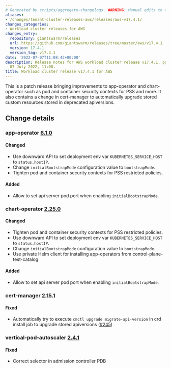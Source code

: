 ```yaml
---
# Generated by scripts/aggregate-changelogs. WARNING: Manual edits to this files will be overwritten.
aliases:
- /changes/tenant-cluster-releases-aws/releases/aws-v17.4.1/
changes_categories:
- Workload cluster releases for AWS
changes_entry:
  repository: giantswarm/releases
  url: https://github.com/giantswarm/releases/tree/master/aws/v17.4.1
  version: 17.4.1
  version_tag: v17.4.1
date: '2022-07-07T11:08:42+00:00'
description: Release notes for AWS workload cluster release v17.4.1, published on
  07 July 2022, 11:08.
title: Workload cluster release v17.4.1 for AWS
---
```


This is a patch release bringing improvements to app-operator and chart-operator such as pod and container security contexts for PSS and more. It also contains a change in cert-manager to automatically upgrade stored custom resources stored in deprecated apiversions.

## Change details


### app-operator [6.1.0](https://github.com/giantswarm/app-operator/releases/tag/v6.1.0)

#### Changed
- Use downward API to set deployment env var `KUBERNETES_SERVICE_HOST` to `status.hostIP`.
- Change `initialBootstrapMode` configuration value to `bootstrapMode`.
- Tighten pod and container security contexts for PSS restricted policies.
#### Added
- Allow to set api server pod port when enabling `initialBootstrapMode`.



### chart-operator [2.25.0](https://github.com/giantswarm/chart-operator/releases/tag/v2.25.0)

#### Changed
- Tighten pod and container security contexts for PSS restricted policies.
- Use downward API to set deployment env var `KUBERNETES_SERVICE_HOST` to `status.hostIP`.
- Change `initialBootstrapMode` configuration value to `bootstrapMode`.
- Use private Helm client for installing app-operators from control-plane-test-catalog
#### Added
- Allow to set api server pod port when enabling `initialBootstrapMode`.



### cert-manager [2.15.1](https://github.com/giantswarm/cert-manager-app/releases/tag/v2.15.1)

#### Fixed
- Automatically try to execute `cmctl upgrade migrate-api-version` in crd install job to upgrade stored apiversions ([#245](https://github.com/giantswarm/cert-manager-app/pull/245))



### vertical-pod-autoscaler [2.4.1](https://github.com/giantswarm/vertical-pod-autoscaler-app/releases/tag/v2.4.1)

#### Fixed
- Correct selector in admission controller PDB
